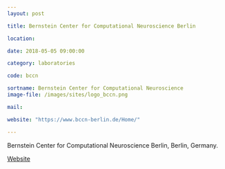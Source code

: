 ---
layout: post
title: Bernstein Center for Computational Neuroscience Berlin
location:
date: 2018-05-05 09:00:00
category: laboratories
code: bccn
sortname: Bernstein Center for Computational Neuroscience
image-file: /images/sites/logo_bccn.png
mail:
website: "https://www.bccn-berlin.de/Home/"
---
Bernstein Center for Computational Neuroscience Berlin, Berlin, Germany.

[Website](https://www.bccn-berlin.de/Home/)
